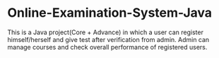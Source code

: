 # Online-Examination-System-Java

This is a Java project(Core + Advance) in which a user can register himself/herself and give test after verification from admin. Admin
can manage courses and check overall performance of registered users.
